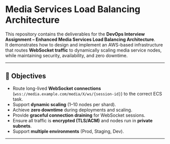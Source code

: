 # Media Services Load Balancing Architecture

This repository contains the deliverables for the **DevOps Interview Assignment – Enhanced Media Services Load Balancing Architecture**.  
It demonstrates how to design and implement an AWS-based infrastructure that routes **WebSocket traffic** to dynamically scaling media service nodes, while maintaining security, availability, and zero downtime.

---

## 🎯 Objectives

- Route long-lived **WebSocket connections** (`wss://media.example.com/media/X/ws/{session-id}`) to the correct ECS task.
- Support **dynamic scaling** (1–10 nodes per shard).
- Achieve **zero downtime** during deployments and scaling.
- Provide **graceful connection draining** for WebSocket sessions.
- Ensure all traffic is **encrypted (TLS/ACM)** and nodes run in **private subnets**.
- Support **multiple environments** (Prod, Staging, Dev).

---


